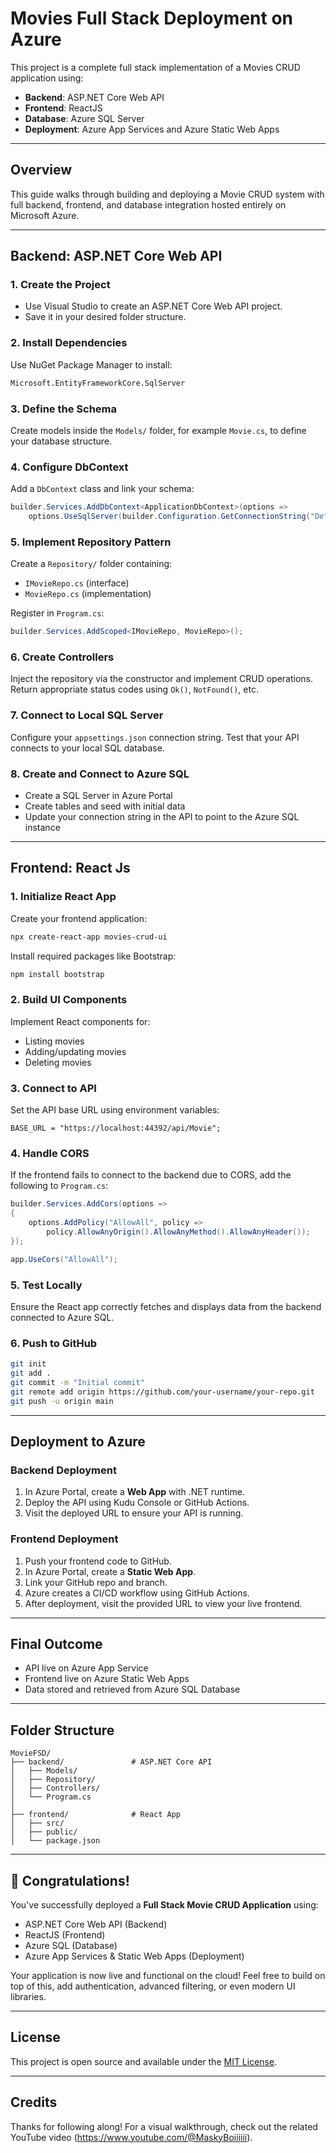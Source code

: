 # Movies Full Stack Deployment on Azure

This project is a complete full stack implementation of a Movies CRUD application using:

* **Backend**: ASP.NET Core Web API
* **Frontend**: ReactJS
* **Database**: Azure SQL Server
* **Deployment**: Azure App Services and Azure Static Web Apps

---

## Overview

This guide walks through building and deploying a Movie CRUD system with full backend, frontend, and database integration hosted entirely on Microsoft Azure.

---

## Backend: ASP.NET Core Web API

### 1. Create the Project

* Use Visual Studio to create an ASP.NET Core Web API project.
* Save it in your desired folder structure.

### 2. Install Dependencies

Use NuGet Package Manager to install:

```bash
Microsoft.EntityFrameworkCore.SqlServer
```

### 3. Define the Schema

Create models inside the `Models/` folder, for example `Movie.cs`, to define your database structure.

### 4. Configure DbContext

Add a `DbContext` class and link your schema:

```csharp
builder.Services.AddDbContext<ApplicationDbContext>(options =>
    options.UseSqlServer(builder.Configuration.GetConnectionString("DefaultConnection")));
```

### 5. Implement Repository Pattern

Create a `Repository/` folder containing:

* `IMovieRepo.cs` (interface)
* `MovieRepo.cs` (implementation)

Register in `Program.cs`:

```csharp
builder.Services.AddScoped<IMovieRepo, MovieRepo>();
```

### 6. Create Controllers

Inject the repository via the constructor and implement CRUD operations. Return appropriate status codes using `Ok()`, `NotFound()`, etc.

### 7. Connect to Local SQL Server

Configure your `appsettings.json` connection string. Test that your API connects to your local SQL database.

### 8. Create and Connect to Azure SQL

* Create a SQL Server in Azure Portal
* Create tables and seed with initial data
* Update your connection string in the API to point to the Azure SQL instance

---

## Frontend: React Js

### 1. Initialize React App

Create your frontend application:

```bash
npx create-react-app movies-crud-ui
```

Install required packages like Bootstrap:

```bash
npm install bootstrap
```

### 2. Build UI Components

Implement React components for:

* Listing movies
* Adding/updating movies
* Deleting movies

### 3. Connect to API

Set the API base URL using environment variables:

```env
BASE_URL = "https://localhost:44392/api/Movie";
```

### 4. Handle CORS

If the frontend fails to connect to the backend due to CORS, add the following to `Program.cs`:

```csharp
builder.Services.AddCors(options =>
{
    options.AddPolicy("AllowAll", policy =>
        policy.AllowAnyOrigin().AllowAnyMethod().AllowAnyHeader());
});

app.UseCors("AllowAll");
```

### 5. Test Locally

Ensure the React app correctly fetches and displays data from the backend connected to Azure SQL.

### 6. Push to GitHub

```bash
git init
git add .
git commit -m "Initial commit"
git remote add origin https://github.com/your-username/your-repo.git
git push -u origin main
```

---

## Deployment to Azure

### Backend Deployment

1. In Azure Portal, create a **Web App** with .NET runtime.
2. Deploy the API using Kudu Console or GitHub Actions.
3. Visit the deployed URL to ensure your API is running.

### Frontend Deployment

1. Push your frontend code to GitHub.
2. In Azure Portal, create a **Static Web App**.
3. Link your GitHub repo and branch.
4. Azure creates a CI/CD workflow using GitHub Actions.
5. After deployment, visit the provided URL to view your live frontend.

---

## Final Outcome

* API live on Azure App Service
* Frontend live on Azure Static Web Apps
* Data stored and retrieved from Azure SQL Database

---

## Folder Structure

```
MovieFSD/
├── backend/               # ASP.NET Core API
│   ├── Models/
│   ├── Repository/
│   ├── Controllers/
│   └── Program.cs
│
├── frontend/              # React App
│   ├── src/
│   ├── public/
│   └── package.json
```

---

## 🎉 Congratulations!

You've successfully deployed a **Full Stack Movie CRUD Application** using:

* ASP.NET Core Web API (Backend)
* ReactJS (Frontend)
* Azure SQL (Database)
* Azure App Services & Static Web Apps (Deployment)

Your application is now live and functional on the cloud! Feel free to build on top of this, add authentication, advanced filtering, or even modern UI libraries.

---

## License

This project is open source and available under the [MIT License](LICENSE).

---

## Credits

Thanks for following along! For a visual walkthrough, check out the related YouTube video (https://www.youtube.com/@MaskyBoiiiiii).
